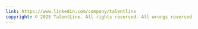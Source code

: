 ```yaml
---
link: https://www.linkedin.com/company/talentlinx
copyright: © 2025 TalentLinx. All rights reserved. All wrongs reversed.
---
```

